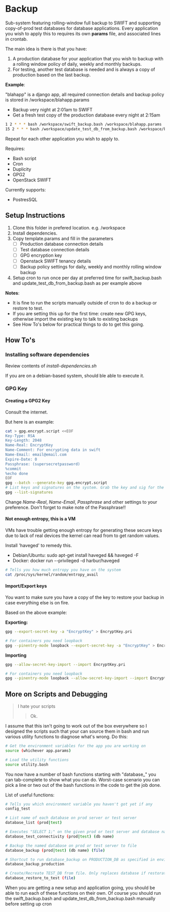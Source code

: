 # Backup #

Sub-system featuring rolling-window full backup to SWIFT and supporting copy-of-prod test databases for database applications. Every application you wish to apply this to requires its own **params** file, and associated lines in crontab.

The main idea is there is that you have:
 1. A production database for your application that you wish to backup with a rolling window policy of daily, weekly and monthly backups.
 2. For testing, another test database is needed and is always a copy of production based on the last backup.


**Example**:

"blahapp" is a django app, all required connection details and backup policy is stored in /workspace/blahapp.params
 * Backup very night at 2:01am to SWIFT
 * Get a fresh test copy of the production database every night at 2:15am
```bash
1 2 * * * bash /workspace/swift_backup.bash /workspace/blahapp.params
15 2 * * * bash /workspace/update_test_db_from_backup.bash /workspace/blahapp.params
```
Repeat for each other application you wish to apply to.

Requires:
 * Bash script
 * Cron
 * Duplicity
 * GPG2
 * OpenStack SWIFT

Currently supports:
 * PostresSQL


## Setup Instructions ##
1. Clone this folder in prefered location. e.g. /workspace
2. Install dependencies. 
3. Copy template.params and fill in the parameters
   - [ ] Production database connection details
   - [ ] Test database connection details
   - [ ] GPG encryption key
   - [ ] Openstack SWIFT tenancy details
   - [ ] Backup policy settings for daily, weekly and monthly rolling window backup
4. Setup cron to run once per day at preferred time for swift_backup.bash and update_test_db_from_backup.bash as per example above

**Notes**: 
 * It is fine to run the scripts manually outside of cron to do a backup or restore to test.
 * If you are setting this up for the first time: create new GPG keys, otherwise import the existing key to talk to existing backups
 * See How To's below for practical things to do to get this going.

## How To's ##

### Installing software dependencies ###
Review contents of _install-dependencies.sh_

If you are on a debian-based system, should ble able to execute it.



### GPG Key ###
#### Creating a GPG2 Key ####
Consult the internet.

But here is an example:
```bash
cat > gpg.encrypt.script <<EOF
Key-Type: RSA
Key-Length: 2048
Name-Real: EncryptKey
Name-Comment: For encrypting data in swift
Name-Email: email@email.com
Expire-Date: 0
Passphrase: (supersecretpassword)
%commit
%echo done
EOF
gpg --batch --generate-key gpg.encrypt.script
# List keys and signatures on the system. Grab the key and sig for the params
gpg --list-signatures
```
Change _Name-Real_, _Name-Email_, _Passphrase_ and other settings to your preference. Don't forget to make note of the Passphrase!!

#### Not enough entropy, this is a VM ####
VMs have trouble getting enough entropy for generating these secure keys due to lack of real devices the kernel can read from to get random values.

Install 'haveged' to remedy this.
 * Debian/Ubuntu: sudo apt-get install haveged && haveged -F
 * Docker: docker run --privileged -d harbur/haveged
    
```bash
# Tells you how much entropy you have on the system
cat /proc/sys/kernel/random/entropy_avail
```

#### Import/Export keys ####
You want to make sure you have a copy of the key to restore your backup in case everything else is on fire.

Based on the above example:

**Exporting:**
```bash
gpg --export-secret-key -a "EncryptKey" > EncryptKey.pri

# For containers you need loopback
gpg --pinentry-mode loopback --export-secret-key -a "EncryptKey" > EncryptKey.pri
```

**Importing**
```bash
gpg --allow-secret-key-import --import EncryptKey.pri

# For containers you need loopback
gpg --pinentry-mode loopback --allow-secret-key-import --import EncryptKey.pri
```


## More on Scripts and Debugging ##

> I hate your scripts
>> Ok.

I assume that this isn't going to work out of the box everywhere so I designed the scripts such that your can source them in bash and run various utility functions to diagnose what's wrong. Do this:
```bash
# Get the environment variables for the app you are working on
source (whichever app.params)

# Load the utility functions
source utility.bash
```
You now have a number of bash functions starting with "database\_" you can tab-complete to show what you can do. Worst-case scenario you can pick a line or two out of the bash functions in the code to get the job done.

List of useful functions:
```bash
# Tells you which environment variable you haven't got yet if any
config_test

# List name of each database on prod server or test server
database_list (prod|test)

# Executes "SELECT 1;" on the given prod or test server and database name
database_test_connectivity (prod|test) (db name)

# Backup the named database on prod or test server to file
database_backup (prod|test) (db name) (file)

# Shortcut to run database_backup on PRODUCTION_DB as specified in environment variable
database_backup_production

# Create/Recreate TEST_DB from file. Only replaces database if restoration successful.
database_restore_to_test (file)
```

When you are getting a new setup and application going, you should be able to run each of these functions on their own. Of course you should run the swift\_backup.bash and update\_test\_db\_from_backup.bash manually before setting up cron




